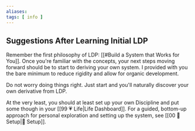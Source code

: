 ```yaml
---
aliases: 
tags: [ info ]
---
```

## Suggestions After Learning Initial LDP
Remember the first philosophy of LDP: [[#Build a System that Works for You]]. Once you're familiar with the concepts, your next steps moving forward should be to start to deriving your own system. I provided with you the bare minimum to reduce rigidity and allow for organic development.

Do not worry doing things right. Just start and you'll naturally discover your own derivative from LDP.

At the very least, you should at least set up your own Discipline and put some though in your [[99 💗 Life|Life Dashboard]]. For a guided, bottom-up approach for personal exploration and setting up the system, see [[00 🧰 Setup|🧰 Setup]].